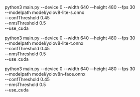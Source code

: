 


python3 main.py --device 0 --width 640 --height 480 --fps 30 \
    --modelpath model/yolov8-lite-s.onnx \
    --confThreshold 0.45 \
    --nmsThreshold 0.5 \
    --use_cuda

python3 main.py --device 0 --width 640 --height 480 --fps 30 \
    --modelpath model/yolov8-lite-t.onnx \
    --confThreshold 0.45 \
    --nmsThreshold 0.5 \
    --use_cuda

python3 main.py --device 0 --width 640 --height 480 --fps 30 \
    --modelpath model/yolov8n-face.onnx \
    --confThreshold 0.45 \
    --nmsThreshold 0.5 \
    --use_cuda

